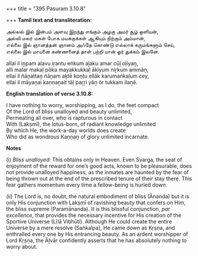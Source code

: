 +++
title = "395 Pasuram 3.10.8"

+++
**Tamil text and transliteration:**

அல்லல் இல் இன்பம் அளவு இறந்து எங்கும் அழகு அமர் சூழ் ஒளியன்,  
அல்லி மலர் மகள் போக மயக்குக்கள் ஆகியும் நிற்கும் அம்மான்,  
எல்லை இல் ஞானத்தன் ஞானம் அஃதே கொண்டு எல்லாக் கருமங்களும் செய்,  
எல்லை இல் மாயனை கண்ணனைத் தாள் பற்றி யான் ஓர் துக்கம் இலனே.

allal il iṉpam aḷavu iṟantu eṅkum aḻaku amar cūḻ oḷiyaṉ,  
alli malar makaḷ pōka mayakkukkaḷ ākiyum niṟkum ammāṉ,  
ellai il ñāṉattaṉ ñāṉam aḵtē koṇṭu ellāk karumaṅkaḷum cey,  
ellai il māyaṉai kaṇṇaṉait tāḷ paṟṟi yāṉ ōr tukkam ilaṉē.

**English translation of verse 3.10.8:**

I have nothing to worry, worshipping, as I do, the feet compact  
Of the Lord of bliss unalloyed and beauty unlimited,  
Permeating all over, who is rapturous in contact  
With (Lakṣmī), the lotus-born, of radiant knowledge unlimited  
By which He, the work-a-day worlds does create  
Who did as wondrous Kaṇṇaṉ of glory unlimited incarnate.

**Notes**

\(i\) *Bliss unalloyed*: This obtains only in Heaven. Even Svarga, the seat of enjoyment of the reward for one’s good acts, known to be pleasurable, does not provide unalloyed happiness, as the inmates are haunted by the fear of being thrown out at the end of the prescribed tenure of their stay there. This fear gathers momentum every time a fellow-being is hurled down.

\(ii\) The Lord is, no doubt, the natural embodiment of bliss (Ānanda) but it is only His conjunction with Lakṣmī of ravishing beauty that confers on Him, the bliss supreme (Paramānanda). It is this blissful conjunction, *par excellence*, that provides the necessary incentive for His creation of the Sportive Universe (Līlā Vibhūti). Although He could create the entire Universe by a mere resolve (Saṅkalpa), He came down as Kṛṣṇa, and enthralled every one by His entrancing beauty. As an ardent worshipper of Lord Kṛṣṇa, the Āḻvār confidently asserts that he has absolutely nothing to worry about.


